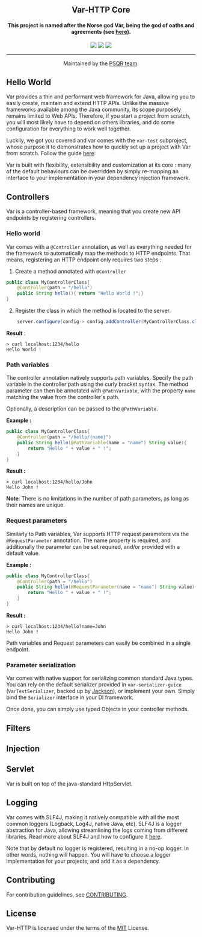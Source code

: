 <h2 align="center"><b>Var-HTTP Core</b></h2>

<h4 align="center">This project is named after the Norse god Vár, being the god of oaths and agreements (see <a href="https://en.wikipedia.org/wiki/V%C3%A1r" alt="Wikipedia page of Vár">here</a>).</h4>

<p align="center">
<a href="https://github.com/persequor-com/var-http/tags" alt="GitHub release"><img src="https://img.shields.io/github/v/tag/persequor-com/var-http?label=version"></a>
<a href="https://spdx.org/licenses/MIT.html" alt="License: MIT"><img src="https://img.shields.io/github/license/persequor-com/var-http"></a>
<a href="https://github.com/persequor-com/var-http/actions" alt="Build Status"><img src="https://img.shields.io/github/workflow/status/persequor-com/var-http/Java%20CI%20with%20Gradle"></a>
</p>
<hr>
<p align="center">Maintained by the <a href="https://psqr.eu/">PSQR team</a>.</p>


## Hello World

Var provides a thin and performant web framework for Java, allowing you to easily create, maintain and extend HTTP APIs.
Unlike the massive frameworks available among the Java community, its scope purposely remains limited to Web APIs.
Therefore, if you start a project from scratch, you will most likely have to depend on others libraries, and do some configuration for everything to work well together. 

Luckily, we got you covered and var comes with the `var-test` subproject, whose purpose it to demonstrates how to quickly set up a project with Var from scratch.
Follow the guide [here](../var-test/README.md).

Var is built with flexibility, extensibility and customization at its core : many of the default behaviours can be overridden by simply re-mapping an interface to your implementation in your dependency injection framework. 

## Controllers

Var is a controller-based framework, meaning that you create new API endpoints by registering controllers.

### Hello world
Var comes with a `@Controller` annotation, as well as everything needed for the framework to automatically map the methods to HTTP endpoints.
That means, registering an HTTP endpoint only requires two steps : 
1. Create a method annotated with `@Controller`
```java
public class MyControllerClass{
	@Controller(path = "/hello")
	public String hello(){ return "Hello World !";}
} 

```
2. Register the class in which the method is located to the server.
```java
	server.configure(config-> config.addController(MyControllerClass.class));
```

**Result** :
```shell
> curl localhost:1234/hello
Hello World !
```
### Path variables
The controller annotation natively supports path variables.
Specify the path variable in the controller path using the curly bracket syntax.
The method parameter can then be annotated with `@PathVariable`, with the property `name` matching the value from the controller's path.

Optionally, a description can be passed to the `@PathVariable`.

**Example :**
```java
public class MyControllerClass{
	@Controller(path = "/hello/{name}")
	public String hello(@PathVariable(name = "name") String value){ 
		return "Hello " + value + " !";
	}
} 
```
**Result :**
```shell
> curl localhost:1234/hello/John
Hello John !
```

**Note**: There is no limitations in the number of path parameters, as long as their names are unique.

### Request parameters
Similarly to Path variables, Var supports HTTP request parameters via the `@RequestParameter` annotation.
The name property is required, and additionally the parameter can be set required, and/or provided with a default value.

**Example :**
```java
public class MyControllerClass{
	@Controller(path = "/hello")
	public String hello(@RequestParameter(name = "name") String value){ 
		return "Hello " + value + " !";
	}
} 
```
**Result :**
```shell
> curl localhost:1234/hello?name=John
Hello John !
```

Path variables and Request parameters can easily be combined in a single endpoint.

### Parameter serialization
Var comes with native support for serializing common standard Java types. 
You can rely on the default serializer provided in `var-serializer-guice` (`VarTestSerializer`, backed up by [Jackson](https://github.com/FasterXML/jackson)), or implement your own.
Simply bind the `Serializer` interface in your DI framework.

Once done, you can simply use typed Objects in your controller methods.

## Filters

## Injection

## Servlet
Var is built on top of the java-standard HttpServlet.

## Logging
Var comes with SLF4J, making it natively compatible with all the most common loggers (Logback, Log4J, native Java, etc).
SLF4J is a logger abstraction for Java, allowing streamlining the logs coming from different libraries.
Read more about SLF4J and how to configure it [here](https://www.slf4j.org/).

Note that by default no logger is registered, resulting in a no-op logger. In other words, nothing will happen. 
You will have to choose a logger implementation for your projects, and add it as a dependency. 

## Contributing
For contribution guidelines, see [CONTRIBUTING](../CONTRIBUTING.md).

## License
Var-HTTP is licensed under the terms of the [MIT](../license.txt) License.